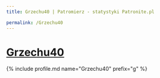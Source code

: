 ```yaml
---
title: Grzechu40 | Patromierz - statystyki Patronite.pl

permalink: /Grzechu40
---
```


# [Grzechu40](https://patronite.pl/Grzechu40)

{% include profile.md name="Grzechu40" prefix="g" %}
